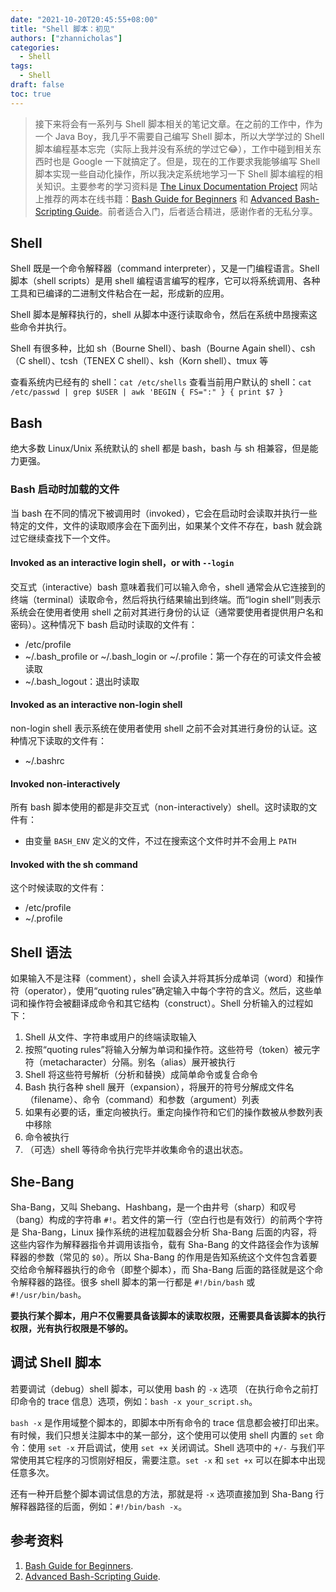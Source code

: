 ```yaml
---
date: "2021-10-20T20:45:55+08:00"
title: "Shell 脚本：初见"
authors: ["zhannicholas"]
categories:
  - Shell
tags:
  - Shell
draft: false
toc: true
---
```


> 接下来将会有一系列与 Shell 脚本相关的笔记文章。在之前的工作中，作为一个 Java Boy，我几乎不需要自己编写 Shell 脚本，所以大学学过的 Shell 脚本编程基本忘完（实际上我并没有系统的学过它😂），工作中碰到相关东西时也是 Google 一下就搞定了。但是，现在的工作要求我能够编写 Shell 脚本实现一些自动化操作，所以我决定系统地学习一下 Shell 脚本编程的相关知识。主要参考的学习资料是 [The Linux Documentation Project](https://tldp.org/guides.html) 网站上推荐的两本在线书籍：[Bash Guide for Beginners](https://tldp.org/LDP/Bash-Beginners-Guide/html/index.html) 和 [Advanced Bash-Scripting Guide](https://tldp.org/LDP/abs/html/index.html)。前者适合入门，后者适合精进，感谢作者的无私分享。

## Shell

Shell 既是一个命令解释器（command interpreter），又是一门编程语言。Shell 脚本（shell scripts）是用 shell 编程语言编写的程序，它可以将系统调用、各种工具和已编译的二进制文件粘合在一起，形成新的应用。

Shell 脚本是解释执行的，shell 从脚本中逐行读取命令，然后在系统中昂搜索这些命令并执行。

Shell 有很多种，比如 sh（Bourne Shell）、bash（Bourne Again shell）、csh（C shell）、tcsh（TENEX C shell）、ksh（Korn shell）、tmux 等

查看系统内已经有的 shell：`cat /etc/shells`
查看当前用户默认的 shell：`cat /etc/passwd | grep $USER | awk 'BEGIN { FS=":" } { print $7 }`

## Bash

绝大多数 Linux/Unix 系统默认的 shell 都是 bash，bash 与 sh 相兼容，但是能力更强。

### Bash 启动时加载的文件

当 bash 在不同的情况下被调用时（invoked），它会在启动时会读取并执行一些特定的文件，文件的读取顺序会在下面列出，如果某个文件不存在，bash 就会跳过它继续查找下一个文件。
#### Invoked as an interactive login shell，or with `--login`
交互式（interactive）bash 意味着我们可以输入命令，shell 通常会从它连接到的终端（terminal）读取命令，然后将执行结果输出到终端。而“login shell”则表示系统会在使用者使用 shell 之前对其进行身份的认证（通常要使用者提供用户名和密码）。这种情况下 bash 启动时读取的文件有：
* /etc/profile
* ~/.bash_profile or ~/.bash_login or ~/.profile：第一个存在的可读文件会被读取
* ~/.bash_logout：退出时读取

#### Invoked as an interactive non-login shell

non-login shell 表示系统在使用者使用 shell 之前不会对其进行身份的认证。这种情况下读取的文件有：
* ~/.bashrc

#### Invoked non-interactively

所有 bash 脚本使用的都是非交互式（non-interactively）shell。这时读取的文件有：
* 由变量 `BASH_ENV` 定义的文件，不过在搜索这个文件时并不会用上 `PATH`

#### Invoked with the sh command

这个时候读取的文件有：
* /etc/profile
* ~/.profile

## Shell 语法

如果输入不是注释（comment），shell 会读入并将其拆分成单词（word）和操作符（operator），使用“quoting rules”确定输入中每个字符的含义。然后，这些单词和操作符会被翻译成命令和其它结构（construct）。Shell 分析输入的过程如下：
1. Shell 从文件、字符串或用户的终端读取输入
2. 按照“quoting rules”将输入分解为单词和操作符。这些符号（token）被元字符（metacharacter）分隔。别名（alias）展开被执行
3. Shell 将这些符号解析（分析和替换）成简单命令或复合命令
4. Bash 执行各种 shell 展开（expansion），将展开的符号分解成文件名（filename）、命令（command）和参数（argument）列表
5. 如果有必要的话，重定向被执行。重定向操作符和它们的操作数被从参数列表中移除
6. 命令被执行
7. （可选）shell 等待命令执行完毕并收集命令的退出状态。

## She-Bang

Sha-Bang，又叫 Shebang、Hashbang，是一个由井号（sharp）和叹号（bang）构成的字符串 `#!`。若文件的第一行（空白行也是有效行）的前两个字符是 Sha-Bang，Linux 操作系统的进程加载器会分析 Sha-Bang 后面的内容，将这些内容作为解释器指令并调用该指令，载有 Sha-Bang 的文件路径会作为该解释器的参数（常见的 `$0`）。所以 Sha-Bang 的作用是告知系统这个文件包含着要交给命令解释器执行的命令（即整个脚本），而 Sha-Bang 后面的路径就是这个命令解释器的路径。很多 shell 脚本的第一行都是 `#!/bin/bash` 或 `#!/usr/bin/bash`。

**要执行某个脚本，用户不仅需要具备该脚本的读取权限，还需要具备该脚本的执行权限，光有执行权限是不够的。**

## 调试 Shell 脚本

若要调试（debug）shell 脚本，可以使用 bash 的 `-x` 选项 （在执行命令之前打印命令的 trace 信息）选项，例如：`bash -x your_script.sh`。

`bash -x` 是作用域整个脚本的，即脚本中所有命令的 trace 信息都会被打印出来。有时候，我们只想关注脚本中的某一部分，这个使用可以使用 shell 内置的 `set` 命令：使用 `set -x` 开启调试，使用 `set +x` 关闭调试。Shell 选项中的 `+/-` 与我们平常使用其它程序的习惯刚好相反，需要注意。`set -x` 和 `set +x` 可以在脚本中出现任意多次。

还有一种开启整个脚本调试信息的方法，那就是将 `-x` 选项直接加到 Sha-Bang 行解释器路径的后面，例如：`#!/bin/bash -x`。


## 参考资料

1. [Bash Guide for Beginners](https://tldp.org/LDP/Bash-Beginners-Guide/html/index.html).
2. [Advanced Bash-Scripting Guide](https://tldp.org/LDP/abs/html/index.html).